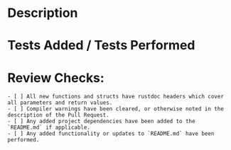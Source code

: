 # Description

# Tests Added / Tests Performed

# Review Checks:
    - [ ] All new functions and structs have rustdoc headers which cover all parameters and return values.
    - [ ] Compiler warnings have been cleared, or otherwise noted in the description of the Pull Request.
    - [ ] Any added project dependencies have been added to the `README.md` if applicable.
    - [ ] Any added functionality or updates to `README.md` have been performed.
    